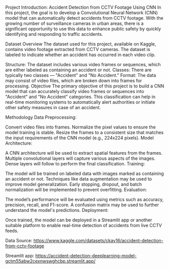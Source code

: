 Project Introduction: Accident Detection from CCTV Footage Using CNN
In this project, the goal is to develop a Convolutional Neural Network (CNN) model that can automatically detect accidents from CCTV footage. With the growing number of surveillance cameras in urban areas, there is a significant opportunity to use this data to enhance public safety by quickly identifying and responding to traffic accidents.

Dataset Overview
The dataset used for this project, available on Kaggle, contains video footage extracted from CCTV cameras. The dataset is labeled to indicate whether an accident has occurred in each video clip.

Structure: The dataset includes various video frames or sequences, which are either labeled as containing an accident or not.
Classes: There are typically two classes — "Accident" and "No Accident."
Format: The data may consist of video files, which are broken down into frames for processing.
Objective
The primary objective of this project is to build a CNN model that can accurately classify video frames or sequences into "Accident" and "No Accident" categories. This classification can help in real-time monitoring systems to automatically alert authorities or initiate other safety measures in case of an accident.

Methodology
Data Preprocessing:

Convert video files into frames.
Normalize the pixel values to ensure the model training is stable.
Resize the frames to a consistent size that matches the input requirements of the CNN model (e.g., 224x224 pixels).
Model Architecture:

A CNN architecture will be used to extract spatial features from the frames.
Multiple convolutional layers will capture various aspects of the images.
Dense layers will follow to perform the final classification.
Training:

The model will be trained on labeled data with images marked as containing an accident or not.
Techniques like data augmentation may be used to improve model generalization.
Early stopping, dropout, and batch normalization will be implemented to prevent overfitting.
Evaluation:

The model’s performance will be evaluated using metrics such as accuracy, precision, recall, and F1-score.
A confusion matrix may be used to further understand the model's predictions.
Deployment:

Once trained, the model can be deployed in a Streamlit app or another suitable platform to enable real-time detection of accidents from live CCTV feeds.

Data Source: https://www.kaggle.com/datasets/ckay16/accident-detection-from-cctv-footage

Streamlit app: https://accident-detection-deeplearning-model-gctm55abw2cexnwswghcbp.streamlit.app/
